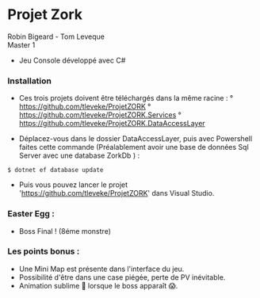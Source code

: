 # Projet Zork

Robin Bigeard - Tom Leveque  
Master 1
- Jeu Console développé avec C#

### Installation

- Ces trois projets doivent être téléchargés dans la même racine :
° https://github.com/tleveke/ProjetZORK
° https://github.com/tleveke/ProjetZORK.Services
° https://github.com/tleveke/ProjetZORK.DataAccessLayer

- Déplacez-vous dans le dossier DataAccessLayer, puis avec Powershell faites cette commande (Préalablement avoir une base de données Sql Server avec une database ZorkDb ) :
```
$ dotnet ef database update
```
- Puis vous pouvez lancer le projet 'https://github.com/tleveke/ProjetZORK' dans Visual Studio.

### Easter Egg :
- Boss Final ! (8éme monstre)

### Les points bonus :

- Une Mini Map est présente dans l'interface du jeu.
- Possibilité d'être dans une case piégée, perte de PV inévitable.
- Animation sublime 🤩 lorsque le boss apparaît 😱. 

